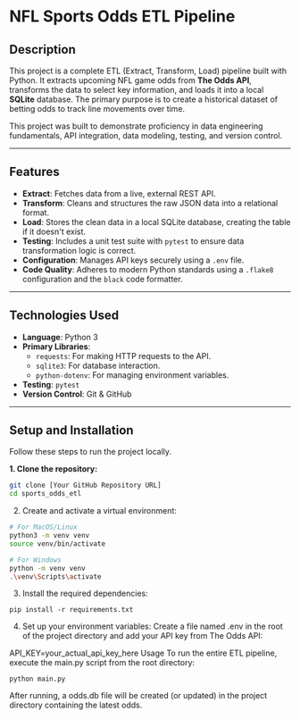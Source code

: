 # NFL Sports Odds ETL Pipeline

## Description

This project is a complete ETL (Extract, Transform, Load) pipeline built with Python. It extracts upcoming NFL game odds from **The Odds API**, transforms the data to select key information, and loads it into a local **SQLite** database. The primary purpose is to create a historical dataset of betting odds to track line movements over time.

This project was built to demonstrate proficiency in data engineering fundamentals, API integration, data modeling, testing, and version control.

---

## Features

- **Extract**: Fetches data from a live, external REST API.
- **Transform**: Cleans and structures the raw JSON data into a relational format.
- **Load**: Stores the clean data in a local SQLite database, creating the table if it doesn't exist.
- **Testing**: Includes a unit test suite with `pytest` to ensure data transformation logic is correct.
- **Configuration**: Manages API keys securely using a `.env` file.
- **Code Quality**: Adheres to modern Python standards using a `.flake8` configuration and the `black` code formatter.

---

## Technologies Used

- **Language**: Python 3
- **Primary Libraries**:
  - `requests`: For making HTTP requests to the API.
  - `sqlite3`: For database interaction.
  - `python-dotenv`: For managing environment variables.
- **Testing**: `pytest`
- **Version Control**: Git & GitHub

---

## Setup and Installation

Follow these steps to run the project locally.

**1. Clone the repository:**
```bash
git clone [Your GitHub Repository URL]
cd sports_odds_etl
```
2. Create and activate a virtual environment:

```bash
# For MacOS/Linux
python3 -m venv venv
source venv/bin/activate

# For Windows
python -m venv venv
.\venv\Scripts\activate
```
3. Install the required dependencies:

```
pip install -r requirements.txt
```
4. Set up your environment variables:
Create a file named .env in the root of the project directory and add your API key from The Odds API:

API_KEY=your_actual_api_key_here
Usage
To run the entire ETL pipeline, execute the main.py script from the root directory:

```
python main.py
```
After running, a odds.db file will be created (or updated) in the project directory containing the latest odds.